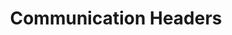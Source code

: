 ---
categories: ["Communication Headers", "Placeholders"]
tags: ["test","docs"] 
title: "Communication Headers"
linkTitle: "Communication Headers"
weight: 2
description: >
  The header of the communication object. There are defined in a namespace called "Network".
---